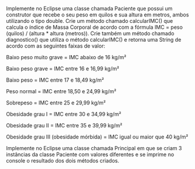 Implemente no Eclipse uma classe chamada Paciente que possui um construtor que recebe o seu peso em quilos e sua altura em metros, ambos utilizando o tipo double. Crie um método chamado calcularIMC() que calcula o índice de Massa Corporal de acordo com a fórmula IMC = peso (quilos) / (altura * altura (metros)). Crie também um método chamado diagnostico() que utiliza o método calcularIMC() e retorna uma String de acordo com as seguintes faixas de valor:

Baixo peso muito grave = IMC abaixo de 16 kg/m²

Baixo peso grave = IMC entre 16 e 16,99 kg/m²

Baixo peso = IMC entre 17 e 18,49 kg/m²

Peso normal = IMC entre 18,50 e 24,99 kg/m²

Sobrepeso = IMC entre 25 e 29,99 kg/m²

Obesidade grau I = IMC entre 30 e 34,99 kg/m²

Obesidade grau II = IMC entre 35 e 39,99 kg/m²

Obesidade grau III (obesidade mórbida) = IMC igual ou maior que 40 kg/m²

Implemente no Eclipse uma classe chamada Principal em que se criam 3 instâncias da classe Paciente com valores diferentes e se imprime no console o resultado dos dois métodos criados.
